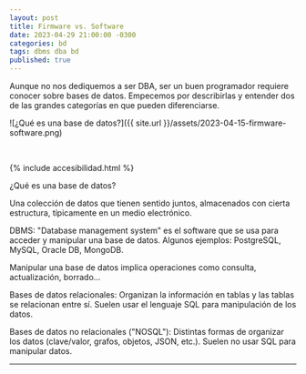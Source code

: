 ```yaml
---
layout: post
title: Firmware vs. Software
date: 2023-04-29 21:00:00 -0300
categories: bd
tags: dbms dba bd
published: true
---
```


Aunque no nos dediquemos a ser DBA, ser un buen programador requiere conocer sobre bases de datos. Empecemos por describirlas y entender dos de las grandes categorías en que pueden diferenciarse.


![¿Qué es una base de datos?]({{ site.url }}/assets/2023-04-15-firmware-software.png)


&nbsp;

{% include accesibilidad.html %}

¿Qué es una base de datos?

Una colección de datos que tienen sentido juntos, almacenados con cierta estructura, típicamente en un medio electrónico.

DBMS: "Database management system" es el software que se usa para acceder y manipular una base de datos. Algunos ejemplos: PostgreSQL, MySQL, Oracle DB, MongoDB.

Manipular una base de datos implica operaciones como consulta, actualización, borrado…

Bases de datos relacionales: Organizan la información en tablas y las tablas se relacionan entre sí. Suelen usar el lenguaje SQL para manipulación de los datos.

Bases de datos no relacionales ("NOSQL"): Distintas formas de organizar los datos (clave/valor, grafos, objetos, JSON, etc.). Suelen no usar SQL para manipular datos.

</div></details>



<hr />
